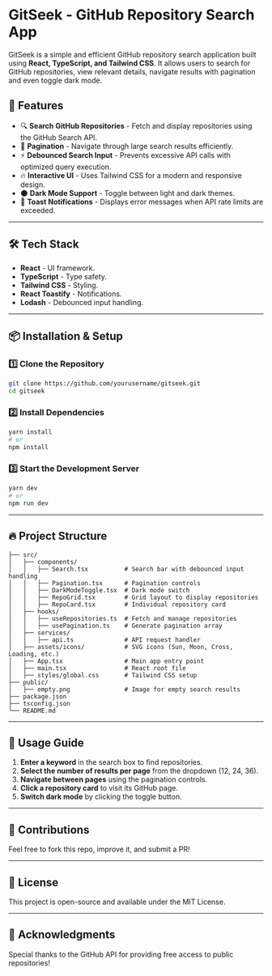 # GitSeek - GitHub Repository Search App

GitSeek is a simple and efficient GitHub repository search application built using **React, TypeScript, and Tailwind CSS**. It allows users to search for GitHub repositories, view relevant details, navigate results with pagination and even toggle dark mode.

## 🚀 Features

- 🔍 **Search GitHub Repositories** - Fetch and display repositories using the GitHub Search API.
- 📄 **Pagination** - Navigate through large search results efficiently.
- ⚡ **Debounced Search Input** - Prevents excessive API calls with optimized query execution.
- 🔥 **Interactive UI** - Uses Tailwind CSS for a modern and responsive design.
- 🌑 **Dark Mode Support** - Toggle between light and dark themes.
- 🎉 **Toast Notifications** - Displays error messages when API rate limits are exceeded.

---

## 🛠️ Tech Stack

- **React** - UI framework.
- **TypeScript** - Type safety.
- **Tailwind CSS** - Styling.
- **React Toastify** - Notifications.
- **Lodash** - Debounced input handling.

---

## 📦 Installation & Setup

### 1️⃣ Clone the Repository
```bash
git clone https://github.com/yourusername/gitseek.git
cd gitseek
```

### 2️⃣ Install Dependencies
```bash
yarn install
# or
npm install
```

### 3️⃣ Start the Development Server
```bash
yarn dev
# or
npm run dev
```

---

## 🔥 Project Structure

```
├── src/
│   ├── components/
│   │   ├── Search.tsx          # Search bar with debounced input handling
│   │   ├── Pagination.tsx      # Pagination controls
│   │   ├── DarkModeToggle.tsx  # Dark mode switch
│   │   ├── RepoGrid.tsx        # Grid layout to display repositories
│   │   ├── RepoCard.tsx        # Individual repository card
│   ├── hooks/
│   │   ├── useRepositories.ts  # Fetch and manage repositories
│   │   ├── usePagination.ts    # Generate pagination array
│   ├── services/
│   │   ├── api.ts              # API request handler
│   ├── assets/icons/           # SVG icons (Sun, Moon, Cross, Loading, etc.)
│   ├── App.tsx                 # Main app entry point
│   ├── main.tsx                # React root file
│   ├── styles/global.css       # Tailwind CSS setup
├── public/
│   ├── empty.png               # Image for empty search results
├── package.json
├── tsconfig.json
└── README.md
```

---

## 🔧 Usage Guide

1. **Enter a keyword** in the search box to find repositories.
2. **Select the number of results per page** from the dropdown (12, 24, 36).
3. **Navigate between pages** using the pagination controls.
4. **Click a repository card** to visit its GitHub page.
5. **Switch dark mode** by clicking the toggle button.

---

## 🤝 Contributions
Feel free to fork this repo, improve it, and submit a PR!

---

## 📜 License
This project is open-source and available under the MIT License.

---

## 🌟 Acknowledgments
Special thanks to the GitHub API for providing free access to public repositories!


